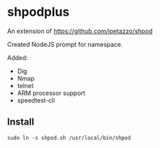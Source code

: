 # shpodplus

An extension of https://github.com/jpetazzo/shpod

Created NodeJS prompt for namespace.

Added:

- Dig
- Nmap
- telnet
- ARM processor support
- speedtest-cli

## Install

`sudo ln -s shpod.sh /usr/local/bin/shpod`
